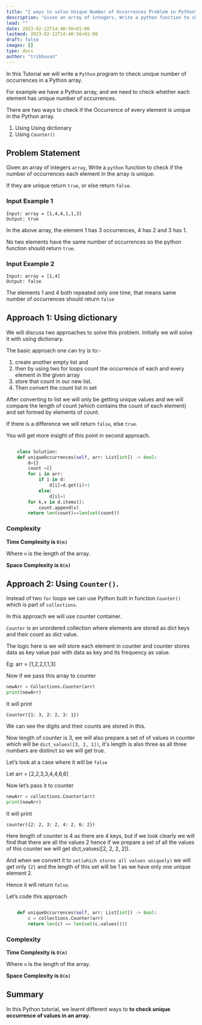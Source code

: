 ```yaml
---
title: "2 ways to solve Unique Number of Occurrences Problem in Python"
description: "Given an array of integers, Write a python function to check if the number of occurrences each element in the array is unique. If they are unique return true, or else return false."
lead: ""
date: 2023-02-22T14:40:56+01:00
lastmod: 2023-02-22T14:40:56+01:00
draft: false
images: []
type: docs
author: "tribhuvan"
---
```


In this Tutorial we will write a `Python` program to check unique number of occurrences in a Python array. 

For example we have a Python array, and we need to check whether each element has unique number of occurrences.

There are two ways to check if the Occurrence of every element is unique in the Python array.

1. Using Using dictionary
2. Using `Counter()`

## Problem Statement

Given an array of integers `array`, Write a `python` function to check if the number of occurrences each element in the array is unique. 

If they are unique return `true`, or else return `false`.

### Input Example 1

```text
Input: array = [1,4,4,1,1,3]
Output: true
```
In the above array, the element 1 has 3 occurrences, 4 has 2 and 3 has 1. 

No two elements have the same number of occurrences so the python function should return `true`.

### Input Example 2

```text
Input: array = [1,4]
Output: false
```

The elements 1 and 4 both repeated only one time, that means same number of occurrences should return `false`

## Approach 1: Using dictionary

We will discuss two approaches to solve this problem. Initially we will solve it with using dictionary. 

The basic approach one can try is to:-

1. create another empty list and 
2. then by using two for loops count the occurrence of each and every element in the given array
3. store that count in our new list. 
4. Then convert the count list in set

After converting to list we will only be getting unique values and we will compare the length of count (which contains the count of each element) and set formed by elements of count. 

If there is a difference we will return `false`, else `true`.

You will get more insight of this point in second approach.

```python

    class Solution: 
    def uniqueOccurrences(self, arr: List[int]) -> bool: 
        d={} 
        count =[] 
        for i in arr: 
            if i in d: 
                d[i]=d.get(i)+1 
            else: 
                d[i]=1 
        for k,v in d.items(): 
            count.append(v) 
        return len(count)==len(set(count))

```


### Complexity

**Time Complexity is `O(n)`**

Where `n` is the length of the array.

**Space Complexity is `O(n)`**


## Approach 2: Using `Counter()`.

Instead of two `for` loops we can use Python built in function `Counter()` which is part of `collections`.

In this approach we will use counter container. 

`Counter` is an unordered collection where elements are stored as dict keys and their count as dict value. 

The logic here is we will store each element in counter and counter stores data as key value pair with data as key and its frequency as value. 

Eg: arr = [1,2,2,1,1,3] 

Now if we pass this array to counter 

```python
newArr = Collections.Counter(arr) 
print(newArr) 
```

It will print  

```text
Counter({1: 3, 2: 2, 3: 1}) 
```

We can see the digits and their counts are stored in this. 

Now length of counter is 3, we will also prepare a set of of values in counter which will be
`dict_values([3, 2, 1])`, it's length is also three as all three numbers are distinct so we will get true. 

Let’s look at a case where it will be `false` 

Let arr = [2,2,3,3,4,4,6,6] 

Now let’s pass it to counter 

```python
newArr = collections.Counter(arr) 
print(newArr) 
```

It will print  
```
counter({2: 2, 3: 2, 4: 2, 6: 2}) 
```

Here length of counter is 4 as there are 4 keys, but if we look clearly we will find that there are all the values 2 hence if we prepare a set of all the values of this counter we will get dict_values([2, 2, 2, 2]).

And when we convert it to `set(which stores all values uniquely)` we will get only `{2}` and the length of this set will be 1 as we have only one unique element 2. 

Hence it will return `false`. 

Let’s code this approach 


```python

    def uniqueOccurrences(self, arr: List[int]) -> bool: 
        c = collections.Counter(arr) 
        return len(c) == len(set(c.values())) 
```

### Complexity

**Time Complexity is `O(n)`**

Where `n` is the length of the array.

**Space Complexity is `O(n)`**

## Summary

In this Python tutorial, we learnt different ways to **to check unique occurrence of values in an array.**

